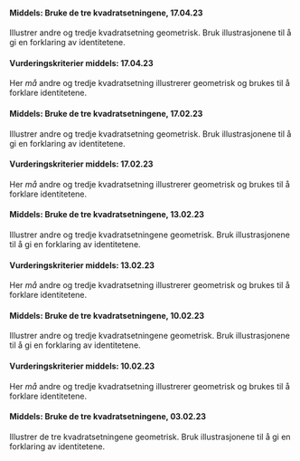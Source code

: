 #### Middels: Bruke de tre kvadratsetningene,  17.04.23

Illustrer andre og tredje kvadratsetning geometrisk. Bruk illustrasjonene til å gi en forklaring av identitetene.

#### Vurderingskriterier middels:  17.04.23

Her *må* andre og tredje kvadratsetning illustrerer geometrisk og brukes til å forklare identitetene.

#### Middels: Bruke de tre kvadratsetningene,  17.02.23

Illustrer andre og tredje kvadratsetning geometrisk. Bruk illustrasjonene til å gi en forklaring av identitetene.

#### Vurderingskriterier middels:  17.02.23

Her *må* andre og tredje kvadratsetning illustrerer geometrisk og brukes til å forklare identitetene.

#### Middels: Bruke de tre kvadratsetningene,  13.02.23

Illustrer andre og tredje kvadratsetningene geometrisk. Bruk illustrasjonene til å gi en forklaring av identitetene.

#### Vurderingskriterier middels:  13.02.23

Her *må* andre og tredje kvadratsetning illustrerer geometrisk og brukes til å forklare identitetene.

#### Middels: Bruke de tre kvadratsetningene,  10.02.23

Illustrer andre og tredje kvadratsetningene geometrisk. Bruk illustrasjonene til å gi en forklaring av identitetene.

#### Vurderingskriterier middels:  10.02.23

Her *må* andre og tredje kvadratsetning illustrerer geometrisk og brukes til å forklare identitetene.

#### Middels: Bruke de tre kvadratsetningene,  03.02.23

Illustrer de tre kvadratsetningene geometrisk. Bruk illustrasjonene til å gi en forklaring av identitetene.

